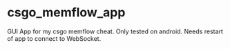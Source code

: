 # csgo_memflow_app

GUI App for my csgo memflow cheat.
Only tested on android.
Needs restart of app to connect to WebSocket.